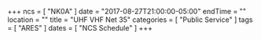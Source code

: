 +++
ncs = [ "NK0A" ]
date = "2017-08-27T21:00:00-05:00"
endTime = ""
location = ""
title = "UHF VHF Net 35"
categories = [ "Public Service" ]
tags = [ "ARES" ]
dates = [ "NCS Schedule" ]
+++
